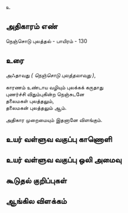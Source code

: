 உ


## அதிகாரம் எண்

நெஞ்சொடு புலத்தல் - பாயிரம் - 130	
## உரை

அஃதாவது _( நெஞ்சொடு புலத்தலாவது )_,  

காரணம் உண்டாய வழியும் புலக்கக் கருதாது   
புணர்ச்சி விதும்புகின்ற நெஞ்சுடனே  
தலைமகள் புலத்தலும்,   
தலைமகன் புலத்தலும் ஆம்.   

அதிகார முறைமையும் இதனானே விளங்கும்.

## உயர் வள்ளுவ வகுப்பு காணொளி


## உயர் வள்ளுவ வகுப்பு ஒலி அமைவு 


## கூடுதல் குறிப்புகள்


## ஆங்கில விளக்கம்

